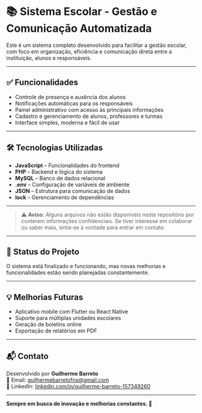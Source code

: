 # 📚 Sistema Escolar - Gestão e Comunicação Automatizada

Este é um sistema completo desenvolvido para facilitar a gestão escolar, com foco em organização, eficiência e comunicação direta entre a instituição, alunos e responsáveis.

---

## ✅ Funcionalidades

- Controle de presença e ausência dos alunos  
- Notificações automáticas para os responsáveis  
- Painel administrativo com acesso às principais informações  
- Cadastro e gerenciamento de alunos, professores e turmas  
- Interface simples, moderna e fácil de usar

---

## 🛠 Tecnologias Utilizadas

- **JavaScript** – Funcionalidades do frontend  
- **PHP** – Backend e lógica do sistema  
- **MySQL** – Banco de dados relacional  
- **.env** – Configuração de variáveis de ambiente  
- **JSON** – Estrutura para comunicação de dados  
- **lock** – Gerenciamento de dependências

---

> ⚠️ **Aviso:** Alguns arquivos não estão disponíveis neste repositório por conterem informações confidenciais. Se tiver interesse em colaborar ou saber mais, sinta-se à vontade para entrar em contato.

---

## 🚧 Status do Projeto

O sistema está finalizado e funcionando, mas novas melhorias e funcionalidades estão sendo planejadas constantemente.

---

## 💡 Melhorias Futuras

- Aplicativo mobile com Flutter ou React Native  
- Suporte para múltiplas unidades escolares  
- Geração de boletins online  
- Exportação de relatórios em PDF

---


## 📬 Contato

Desenvolvido por **Guilherme Barreto**  
📧 Email: [guilhermebarretofns@gmail.com](mailto:guilhermebarretofns@gmail.com)  
🔗 LinkedIn: [linkedin.com/in/guilherme-barreto-157349260](https://www.linkedin.com/in/guilherme-barreto-157349260/)

---

**Sempre em busca de inovação e melhorias constantes. 🚀**
